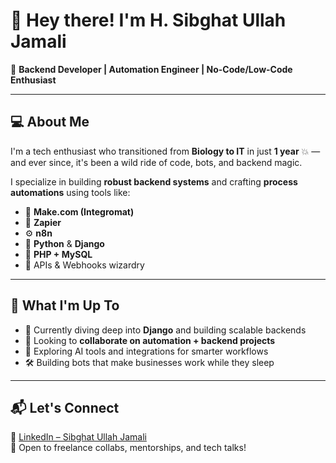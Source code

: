 # 👋 Hey there! I'm H. Sibghat Ullah Jamali

🎯 **Backend Developer | Automation Engineer | No-Code/Low-Code Enthusiast**

---

## 💻 About Me

I'm a tech enthusiast who transitioned from **Biology to IT** in just **1 year** 💥 — and ever since, it's been a wild ride of code, bots, and backend magic.

I specialize in building **robust backend systems** and crafting **process automations** using tools like:
- 🧠 **Make.com (Integromat)**
- 🔁 **Zapier**
- ⚙️ **n8n**
- 🐍 **Python** & **Django**
- 💾 **PHP + MySQL**
- 🧩 APIs & Webhooks wizardry

---

## 🚀 What I'm Up To

- 🌱 Currently diving deep into **Django** and building scalable backends  
- 🤝 Looking to **collaborate on automation + backend projects**  
- 🧠 Exploring AI tools and integrations for smarter workflows  
- 🛠️ Building bots that make businesses work while they sleep  

---

## 📬 Let's Connect

📎 [LinkedIn – Sibghat Ullah Jamali](https://www.linkedin.com/in/sibghat-ullah-jamali/)  
💬 Open to freelance collabs, mentorships, and tech talks!
